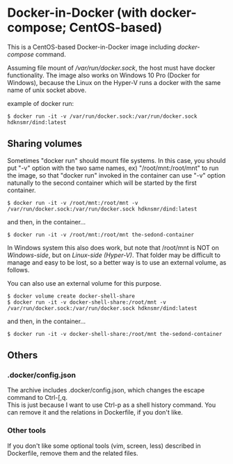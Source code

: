 # Docker-in-Docker (with docker-compose; CentOS-based)

This is a CentOS-based Docker-in-Docker image including *docker-compose* command.

Assuming file mount of */var/run/docker.sock*, the host must have docker functionality. 
The image also works on Windows 10 Pro (Docker for Windows), because the Linux on the Hyper-V runs a docker with the same name of unix socket above.

example of docker run:

    $ docker run -it -v /var/run/docker.sock:/var/run/docker.sock hdknsmr/dind:latest
    
## Sharing volumes

Sometimes "docker run" should mount file systems.
In this case, you should put "-v" option with the two same names, ex) "/root/mnt:/root/mnt" to run the image, so that "docker run" invoked in the container can use "-v" option natunally to the second container which will be started by the first container.

    $ docker run -it -v /root/mnt:/root/mnt -v /var/run/docker.sock:/var/run/docker.sock hdknsmr/dind:latest

and then, in the container...
    
    $ docker run -it -v /root/mnt:/root/mnt the-sedond-container

In Windows system this also does work, but note that /root/mnt is NOT on *Windows-side*,
but on *Linux-side (Hyper-V)*. That folder may be difficult to manage and easy to be lost, so a better way is to use an external volume, as follows.

You can also use an external volume for this purpose.

    $ docker volume create docker-shell-share
    $ docker run -it -v docker-shell-share:/root/mnt -v /var/run/docker.sock:/var/run/docker.sock hdknsmr/dind:latest

and then, in the container...
    
    $ docker run -it -v docker-shell-share:/root/mnt the-sedond-container

## Others
### .docker/config.json

The archive includes .docker/config.json, which changes the escape command to Ctrl-\[,q.  
This is just because I want to use Ctrl-p as a shell history command.
You can remove it and the relations in Dockerfile, if you don't like.

### Other tools

If you don't like some optional tools (vim, screen, less) described in Dockerfile, remove them and the related files.

